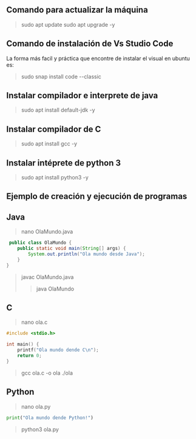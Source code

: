 ## Comando para actualizar la máquina 
>   sudo apt update  sudo apt upgrade -y

## Comando de instalación de Vs Studio Code
La forma más facil y práctica que encontre de instalar el visual en ubuntu es:
> sudo snap install code --classic
## Instalar compilador e interprete de java
> sudo apt install default-jdk -y

## Instalar compilador de C
> sudo apt install gcc -y

## Instalar intéprete de python 3
> sudo apt install python3 -y

## Ejemplo de creación y ejecución de programas

## Java
>nano OlaMundo.java
````java
 public class OlaMundo {
    public static void main(String[] args) {
        System.out.println("Ola mundo desde Java");
    }
}
````
>javac OlaMundo.java
>>java OlaMundo

## C
>nano ola.c
```C
#include <stdio.h>

int main() {
    printf("Ola mundo dende C\n");
    return 0;
}
```
>gcc ola.c -o ola
>./ola

## Python
>nano ola.py
```python
print("Ola mundo dende Python!")
```
>python3 ola.py



